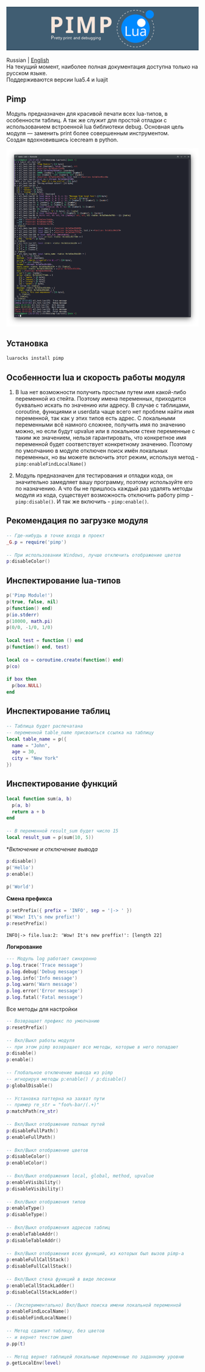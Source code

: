 ![Screenshot](https://github.com/uriid1/pimp-lua/blob/main/screenshots/pimp_logo.png)

Russian | [English](README_EN.md)</br>
На текущий момент, наиболее полная документация доступна только на русском языке.</br>
Поддерживаются версии lua5.4 и luajit

## Pimp
Модуль предназначен для красивой печати всех lua-типов, в особенности таблиц. А так же служит для простой отладки с использованием встроенной lua библиотеки debug.
Основная цель модуля — заменить print более совершенным инструментом.</br>
Создан вдохновившись icecream в python.

![Screenshot](https://github.com/uriid1/pimp-lua/blob/main/screenshots/screenshot.png)

## Установка
```bash
luarocks install pimp
```

## Особенности lua и скорость работы модуля
1. В lua нет возможности получить простым путем имя какой-либо переменной из стейта.
Поэтому имена переменных, приходится буквально искать по значению или адресу.
В случае с таблицами, coroutine, функциями и userdata чаще всего нет проблем найти имя переменной, так как у этих типов есть адрес. С локальными переменными всё намного сложнее, получить имя по значению можно, но если будут upvalue или в локальном стеке переменные с таким же значением, нельзя гарантировать, что конкретное имя переменной будет соответствует конкретному значению. Поэтому по умолчанию в модуле отключен поиск имён локальных переменных, но вы можете включить этот режим, используя метод - `pimp:enableFindLocalName()`

2. Модуль предназначен для тестирования и отладки кода, он значительно замедляет вашу программу, поэтому используйте его по назначению. А что бы не пришлось каждый раз удалять методы модуля из кода, существует возможность отключить работу pimp - `pimp:disable()`. И так же включить - `pimp:enable()`.

## Рекомендация по загрузке модуля
```lua
-- Где-нибудь в точке входа в проект
_G.p = require('pimp')

-- При использовании Windows, лучше отключить отображение цветов
p:disableColor()
```

## Инспектирование lua-типов
```lua
p('Pimp Module!')
p(true, false, nil)
p(function() end)
p(io.stderr)
p(10000, math.pi)
p(0/0, -1/0, 1/0)

local test = function () end
p(function() end, test)

local co = coroutine.create(function() end)
p(co)

if box then
  p(box.NULL)
end
```

## Инспектирование таблиц
```lua
-- Таблица будет распечатана
-- переменной table_name присвоиться ссылка на таблицу
local table_name = p({
  name = "John",
  age = 30,
  city = "New York"
})
```

## Инспектирование функций
```lua
local function sum(a, b)
  p(a, b)
  return a + b
end

-- В переменной result_sum будет число 15
local result_sum = p(sum(10, 5))
```

**Включение и отключение вывода*
```lua
p:disable()
p('Hello')
p:enable()

p('World')
```

**Смена префикса**
```lua
p:setPrefix({ prefix = 'INFO', sep = '|-> ' })
p('Wow! It\'s new prefix!')
p:resetPrefix()
```
```
INFO|-> file.lua:2: 'Wow! It's new preffix!': [length 22]
```

**Логирование**
```lua
--- Модуль log работает синхронно
p.log.trace('Trace message')
p.log.debug('Debug message')
p.log.info('Info message')
p.log.warn('Warn message')
p.log.error('Error message')
p.log.fatal('Fatal message')
```

Все методы для настройки </br>
```lua
-- Возвращает префикс по умолчанию
p:resetPrefix()

-- Вкл/Выкл работы модуля
-- при этом pimp возвращает все методы, которые в него попадают
p:disable()
p:enable()

-- Глобальное отключение вывода из pimp
-- игнорируя методы p:enable() / p:disable()
p:globalDisable()

-- Установка паттерна на захват пути
-- пример re_str = "foo%-bar/(.+)"
p:matchPath(re_str)

-- Вкл/Выкл отображение полных путей
p:disableFullPath()
p:enableFullPath()

-- Вкл/Выкл отображение цветов
p:disableColor()
p:enableColor()

-- Вкл/Выкл отображения local, global, method, upvalue
p:enableVisibility()
p:disableVisibility()

-- Вкл/Выкл отображения типов
p:enableType()
p:disableType()

-- Вкл/Выкл отображения адресов таблиц
p:enableTableAddr()
p:disableTableAddr()

-- Вкл/Выкл отображения всех функций, из которых был вызов pimp-а
p:enableFullCallStack()
p:disableFullCallStack()

-- Вкл/Выкл стека функций в виде лесенки
p:enableCallStackLadder()
p:disableCallStackLadder()

-- (Экспериментально) Вкл/Выкл поиска имени локальной переменной
p:enableFindLocalName()
p:disableFindLocalName()

-- Метод сдампит таблицу, без цветов
-- и вернет текстом дамп
p.pp(t)

-- Метод вернет таблицей локальные переменные по заданному уровню
p.getLocalEnv(level)
```
